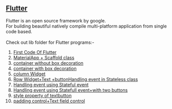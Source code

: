 ## [Flutter](https://github.com/sakshimunde18/Flutter/tree/main/flutter_application_1/lib)
Flutter is an open source framework by google.<br>
For building beautiful natively compile multi-platform application from single code based.<br><br>
Check out lib folder for Flutter programs:-

 1. [First Code Of Flutter](https://github.com/sakshimunde18/Flutter/blob/main/flutter_application_1/lib/screen1.dart)<br>
 2. [MaterialApp + Scaffold class](https://github.com/sakshimunde18/Flutter/blob/main/flutter_application_1/lib/screen2.dart)<br>
 3. [container without box decoration](https://github.com/sakshimunde18/Flutter/blob/main/flutter_application_1/lib/screen3.dart)<br>
 4. [container with box decoration](https://github.com/sakshimunde18/Flutter/blob/main/flutter_application_1/lib/screen4.dart)<br>
 5. [column Widget](https://github.com/sakshimunde18/Flutter/blob/main/flutter_application_1/lib/screen5.dart)<br>
 6. [Row Widget+Text +buttonHandling event in Stateless class](https://github.com/sakshimunde18/Flutter/blob/main/flutter_application_1/lib/screen6.dart)<br>
 7. [Handling event using Stateful event](https://github.com/sakshimunde18/Flutter/blob/main/flutter_application_1/lib/screen7.dart)<br>
 8. [Handling event using Statefull event+with two buttons](https://github.com/sakshimunde18/Flutter/blob/main/flutter_application_1/lib/screen8.dart)<br>
 9. [style property of textbutton](https://github.com/sakshimunde18/Flutter/blob/main/flutter_application_1/lib/screen9.dart)<br>
 10. [padding control+Text field control](https://github.com/sakshimunde18/Flutter/blob/main/flutter_application_1/lib/screen10.dart)<br>
  
 
  
 
 
